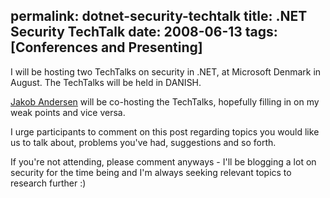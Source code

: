 permalink: dotnet-security-techtalk
title: .NET Security TechTalk
date: 2008-06-13
tags: [Conferences and Presenting]
---
I will be hosting two TechTalks on security in .NET, at Microsoft Denmark in August. The TechTalks will be held in DANISH.

<!-- more -->

[Jakob Andersen](http://www.intellect.dk/) will be co-hosting the TechTalks, hopefully filling in on my weak points and vice versa.

I urge participants to comment on this post regarding topics you would like us to talk about, problems you've had, suggestions and so forth.

If you're not attending, please comment anyways - I'll be blogging a lot on security for the time being and I'm always seeking relevant topics to research further :)
